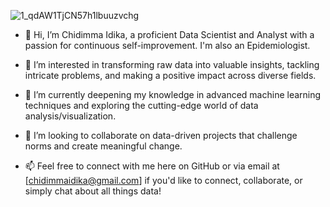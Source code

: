 ![1_qdAW1TjCN57h1lbuuzvchg](https://github.com/ChidimmaIdika/ChidimmaIdika/assets/137975543/943c4b54-daa6-4d1e-bacf-af5d94a70a68)

- 👋 Hi, I’m Chidimma Idika, a proficient Data Scientist and Analyst with a passion for continuous self-improvement. I'm also an Epidemiologist.
- 👀 I’m interested in transforming raw data into valuable insights, tackling intricate problems, and making a positive impact across diverse fields.
- 🌱 I’m currently deepening my knowledge in advanced machine learning techniques and exploring the cutting-edge world of data analysis/visualization.

- 💞️ I’m looking to collaborate on data-driven projects that challenge norms and create meaningful change.
- 📫 Feel free to connect with me here on GitHub or via email at [chidimmaidika@gmail.com] if you'd like to connect, collaborate, or simply chat about all things data!

<!---
ChidimmaIdika/ChidimmaIdika is a ✨ special ✨ repository because its `README.md` (this file) appears on your GitHub profile.
You can click the Preview link to take a look at your changes.
--->
